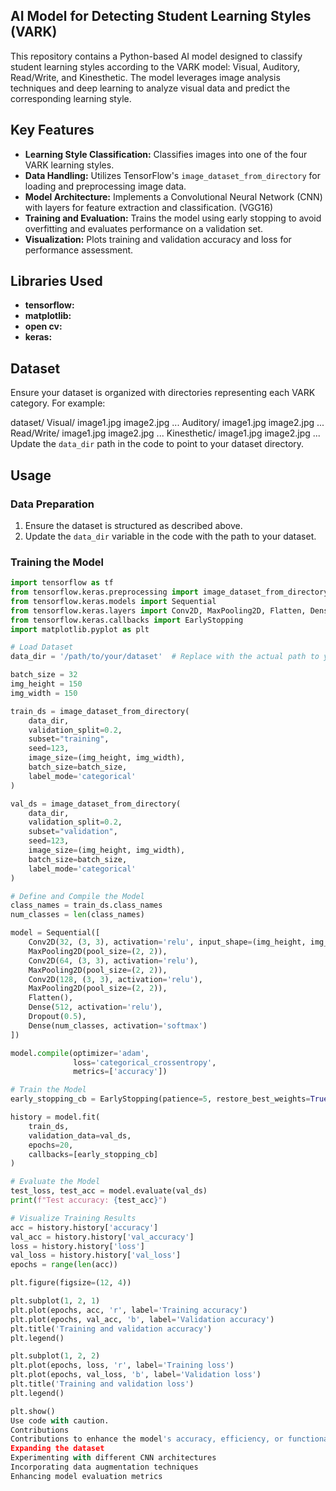 ## AI Model for Detecting Student Learning Styles (VARK)

This repository contains a Python-based AI model designed to classify student learning styles according to the VARK model: Visual, Auditory, Read/Write, and Kinesthetic. The model leverages image analysis techniques and deep learning to analyze visual data and predict the corresponding learning style.

## Key Features

* **Learning Style Classification:** Classifies images into one of the four VARK learning styles.
* **Data Handling:** Utilizes TensorFlow's `image_dataset_from_directory` for loading and preprocessing image data.
* **Model Architecture:** Implements a Convolutional Neural Network (CNN) with layers for feature extraction and classification. (VGG16)
* **Training and Evaluation:** Trains the model using early stopping to avoid overfitting and evaluates performance on a validation set.
* **Visualization:** Plots training and validation accuracy and loss for performance assessment.

## Libraries Used

* **tensorflow:** 
* **matplotlib:** 
* **open cv:**
* **keras:**

  

## Dataset

Ensure your dataset is organized with directories representing each VARK category. For example:

dataset/
Visual/
image1.jpg
image2.jpg
...
Auditory/
image1.jpg
image2.jpg
...
Read/Write/
image1.jpg
image2.jpg
...
Kinesthetic/
image1.jpg
image2.jpg
...
Update the `data_dir` path in the code to point to your dataset directory.

## Usage

### Data Preparation

1. Ensure the dataset is structured as described above.
2. Update the `data_dir` variable in the code with the path to your dataset.

### Training the Model

```python
import tensorflow as tf
from tensorflow.keras.preprocessing import image_dataset_from_directory
from tensorflow.keras.models import Sequential
from tensorflow.keras.layers import Conv2D, MaxPooling2D, Flatten, Dense, Dropout
from tensorflow.keras.callbacks import EarlyStopping
import matplotlib.pyplot as plt

# Load Dataset
data_dir = '/path/to/your/dataset'  # Replace with the actual path to your dataset

batch_size = 32
img_height = 150
img_width = 150

train_ds = image_dataset_from_directory(
    data_dir,
    validation_split=0.2,
    subset="training",
    seed=123,
    image_size=(img_height, img_width),
    batch_size=batch_size,
    label_mode='categorical'
)

val_ds = image_dataset_from_directory(
    data_dir,
    validation_split=0.2,
    subset="validation",
    seed=123,
    image_size=(img_height, img_width),
    batch_size=batch_size,
    label_mode='categorical'
)

# Define and Compile the Model
class_names = train_ds.class_names
num_classes = len(class_names)

model = Sequential([
    Conv2D(32, (3, 3), activation='relu', input_shape=(img_height, img_width, 3)),
    MaxPooling2D(pool_size=(2, 2)),
    Conv2D(64, (3, 3), activation='relu'),
    MaxPooling2D(pool_size=(2, 2)),
    Conv2D(128, (3, 3), activation='relu'),
    MaxPooling2D(pool_size=(2, 2)),
    Flatten(),
    Dense(512, activation='relu'),
    Dropout(0.5),
    Dense(num_classes, activation='softmax')
])

model.compile(optimizer='adam',
              loss='categorical_crossentropy',
              metrics=['accuracy'])

# Train the Model
early_stopping_cb = EarlyStopping(patience=5, restore_best_weights=True)

history = model.fit(
    train_ds,
    validation_data=val_ds,
    epochs=20,
    callbacks=[early_stopping_cb]
)

# Evaluate the Model
test_loss, test_acc = model.evaluate(val_ds)
print(f"Test accuracy: {test_acc}")

# Visualize Training Results
acc = history.history['accuracy']
val_acc = history.history['val_accuracy']
loss = history.history['loss']
val_loss = history.history['val_loss']
epochs = range(len(acc))

plt.figure(figsize=(12, 4))

plt.subplot(1, 2, 1)
plt.plot(epochs, acc, 'r', label='Training accuracy')
plt.plot(epochs, val_acc, 'b', label='Validation accuracy')
plt.title('Training and validation accuracy')
plt.legend()

plt.subplot(1, 2, 2)
plt.plot(epochs, loss, 'r', label='Training loss')
plt.plot(epochs, val_loss, 'b', label='Validation loss')
plt.title('Training and validation loss')
plt.legend()

plt.show()
Use code with caution.
Contributions
Contributions to enhance the model's accuracy, efficiency, or functionality are welcome. Potential areas for improvement include:
Expanding the dataset
Experimenting with different CNN architectures
Incorporating data augmentation techniques
Enhancing model evaluation metrics
